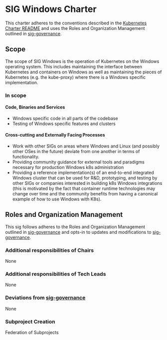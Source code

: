 # SIG Windows Charter

This charter adheres to the conventions described in the [Kubernetes Charter README] and uses
the Roles and Organization Management outlined in [sig-governance].

## Scope

The scope of SIG Windows is the operation of Kubernetes on the Windows operating system.
This includes maintaining the interface between Kubernetes and containers on Windows
as well as maintaining the pieces of Kubernetes (e.g. the kube-proxy) where there is a
Windows specific implementation.

### In scope

#### Code, Binaries and Services

- Windows specific code in all parts of the codebase
- Testing of Windows specific features and clusters

#### Cross-cutting and Externally Facing Processes

- Work with other SIGs on areas where Windows and Linux (and possibly other OSes in the future) deviate from one another in terms of functionality.
- Providing community guidance for external tools and paradigms necessary for production Windows k8s administration
- Providing a reference implementation(s) of an end-to-end integrated Windows cluster that can be used for R&D, prototyping, and testing by other SIGs or companies interested in building k8s Windows integrations (this is motivated by the fact that container runtime technologies may change over time and the community benefits from having a canonical example of how to use Windows with K8s).

## Roles and Organization Management

This sig follows adheres to the Roles and Organization Management outlined in [sig-governance]
and opts-in to updates and modifications to [sig-governance].

### Additional responsibilities of Chairs

None

### Additional responsibilities of Tech Leads

None

### Deviations from [sig-governance]

None

### Subproject Creation

Federation of Subprojects

[sig-governance]: https://github.com/kubernetes/community/blob/master/committee-steering/governance/sig-governance.md
[sig-subprojects]: https://github.com/kubernetes/community/blob/master/sig-YOURSIG/README.md#subprojects
[Kubernetes Charter README]: https://github.com/kubernetes/community/blob/master/committee-steering/governance/README.md
